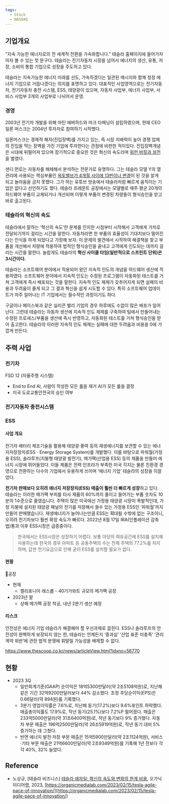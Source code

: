 ```yaml
---
tags:
  - Stock
  - NASDAQ
---
```


## 기업개요

"지속 가능한 에너지로의 전 세계적 전환을 가속화합니다." 테슬라 홈페이지에 들어가자마자 볼 수 있는 첫 문구다. 테슬라는 전기자동차 시장을 넘어서 에너지의 생산, 유통, 저장, 소비의 통합 기업으로 성장을 주도하고 있다. 

테슬라는 지속가능한 에너지 미래를 선도, 가속하겠다는 일관된 메시지와 함께 청정 에너지 기업으로 거듭나겠다는 의지를 표명하고 있다. 대표적인 사업영역으로는 전기자동차, 전기자동차 충전 시스템, ESS, 태양광이 있으며, 자동차 사업부, 에너지 사업부, 서비스 사업부 3개의 사업부로 나뉘어서 운영.

### 경영
2003년 전기차 개발을 위해 마틴 에버하드와 마크 타페닝이 설립하였으며, 현재 CEO 일론 머스크는 2004년 투자자로 참여하기 시작했다. 

일론머스크는 경제적 해자(진입장벽)를 가지고 있는, 즉 시장 지배력이 높아 경쟁 업체의 진입을 막는 장벽을 가진 기업에 투자한다는 관점에 비판한 적이있다. 진입장벽개념은 시대에 뒤떨어져 있으며 장기적으로 중요한 것은 혁신의 속도라며 [워런 버핏과 설전](https://economictimes.indiatimes.com/markets/stocks/news/why-warren-buffett-and-elon-musk-are-fighting-over-candies/articleshow/64049368.cms)을 벌였다.

샌디 먼로는 자동차를 해체해서 분석하는 전문가로 유명하다. 그는 테슬라 모델 Y의 열관리에 사용되는 핵심부품인 [옥토밸브가 4개월 사이에 13번이나 변경](https://youtu.be/7KRNb34VpiU?t=209)이 된 것을 알게 되고 놀라움을 금치 못했다. 그가 하는 유튜브 방송에서 테슬라처럼 빠르게 움직이는 기업은 없다고 선언하기도 했다. 테슬라 프레몬트 공장에서는 모델별로 매주 평균 20개의 하드웨어 부품이 교체되거나 개선되며 이렇게 부품이 변경된 차량들이 형식승인을 받고 바로 출고된다.

### 테슬라의 혁신의 속도

테슬라에서 말하는 ‘혁신의 속도’란 문제를 인지한 시점부터 시작해서 고객에게 가치로 전달되기까지 걸리는 시간을 말한다. 자동차라면 한 부품의 효율성이 기대치보다 떨어진다는 인식을 하게 되었다고 가정해 보자. 이 문제의 발견에서 시작하여 해결책을 찾고 부품을 개선해서 차량에 적용하여 법적인 형식승인을 끝내고 고객에게 인도되는 데까지 걸리는 시간을 말한다. 놀랍게도 테슬라의 **혁신 사이클 타임(일반적으로 스프린트 단위)은 3시간이다.**

테슬라는 소프트웨어 분야에서 적용되어 왔던 지속적 인도의 개념을 하드웨어 생산에 적용하였다. 소프트웨어 분야에서 지속적 인도는 수정된 프로그램이 자동화된 테스트를 거쳐 고객에게 즉시 배포되는 것을 말한다. 지속적 인도 체제가 갖추어지게 되면 실패의 비용과 두려움이 줄게 되고 그 결과 혁신을 쉽게 시도할 수 있다. 특히 소프트웨어 업데이트가 자주 일어나는 IT 기업에서는 필수적인 과정이기도 하다.

구글이나 페이스북과 같은 실리콘 밸리 기업의 경우 하루에도 수없이 많은 배포가 일어난다. 그런데 테슬라는 자동차 생산에 지속적 인도 체제를 구축하여 팀에서 만들어내는 수정된 프로세스/부품을 생산에 즉시 반영하고, 자동화된 테스트를 거쳐 형식승인을 받아 출고한다. 테슬라의 이러한 지속적 인도 체제는 실패에 대한 두려움과 비용을 0에 가깝게 만든다.

## 주력 사업

### 전기차

FSD 12 (자율주행 시스템)
- End to End AI, 사람이 작성한 모든 룰을 제거 AI가 모든 룰을 결정
- 미국 도로교통안전국의 승인 여부


### 전기자동차 충전시스템 

### ESS

#### 사업 개요
전기차 배터리 제조기술을 활용해 태양광·풍력 등의 재생에너지를 보관할 수 있는 에너지저장장치(ESSㆍEnergy Storage System)를 개발했다. 이를 바탕으로 파워월(가정용 ESS), 솔라루프(지붕형 태양광 발전기), 메가팩(산업용 ESS) 등의 제품을 만들어 에너지 시장에 뛰어들었다. 이들 제품은 전력 인프라가 부족한 미국 각지는 물론 친환경 경영으로 전환하는 다수의 기업에서 유용하게 쓰이며 ‘에너지 기업’ 테슬라의 성장을 이끌었다.

**전기차 판매보다 오히려 에너지 저장장치(ESS) 매출이 훨씬 더 빠르게 성장**하고 있다. 테슬라는 이러한 메가팩 부피를 타사 제품의 60%까지 줄이고 들어가는 부품 숫자도 10분의 1수준으로 줄였습니다. 주택이 많은 미국에선 가정용 태양광 시장이 폭발적인데, 가정 지붕에 설치된 태양광 패널의 전기를 저장해서 쓸수 있는 가정용 ESS인 ‘파워월’까지 만들어 판매했습니다. 재생에너지가 늘어나는만큼 ESS는 확대될 수밖에 없는 구조이니, 오히려 전기차보다 훨씬 확장 속도가 빠르다. 2022년 8월 17일 IRA(인플레이션 감축법)통과 이후 ESS시장은 급증중이다.

> 한국에서는 ESS시장은 성장하기 어렵다. 보통 마당의 여유공간에 ESS를 설치해 사용하는데 한국의 경우 아파트 등 공동주택의 수는 전체 주택의 77.2%를 차지하며, 값싼 전기요금으로 인해 굳이 ESS를 설치할 필요가 없다.


#### 현황

공장
- 현재
	- 캘리포니아 래스롭 - 40기가와트 규모의 메가팩 공장
- 2023년 말
	- 상해 메가팩 공장 착공, 내년 2분기 생산 예정

#### 리스크
안전성은 에너지 기업 테슬라가 해결해야 할 우선과제로 꼽힌다. ESS나 솔라루프의 안전성이 완벽하게 보장되지 않는 한, 테슬라는 언제든지 ‘중과실’ ‘산업 표준 미충족’ ‘관리계약 위반’에 관한 법적 분쟁에 휘말릴 가능성을 배제할 수 없다. 

https://www.thescoop.co.kr/news/articleView.html?idxno=56770



## 현황

- 2023 3Q
	- 일반회계기준(GAAP) 순이익은 18억5300만달러(약 2조5108억원)로, 지난해 같은 기간 32억9200만달러보다 44% 감소했다. 조정 주당순이익(EPS)은 0.66달러(약 894원)를 기록했다.
	- 3분기 영업이익률은 7.6%로, 지난해 동기(17.2%)보다 9.6%포인트 하락했다. 매출총이익률도 17.9%로, 작년 동기(25.1%)보다 7.2%P 떨어졌다. 매출은 233억5000만달러(약 31조6400억원)로, 작년 동기보다 9% 증가했다. 자동차 부문 매출은 196억2500만달러(약 26조5919억원)로, 작년 동기 대비 5% 증가하는 데 그쳤다.  
	- 반면 에너지 발전·저장 부문 매출은 15억5900만달러(약 2조1124억원), 서비스·기타 부문 매출은 21억6600만달러(약 2조9349억원)를 기록해 1년 전보다 각각 40%, 32% 늘었다.

## Reference
- 노상규, [테슬라 비즈니스] [테슬라 애자일: 혁신의 속도와 변화의 한계 비용](https://organicmedialab.com/2023/02/15/tesla-agile-pace-of-innovation/)_,_ 오가닉 미디어랩, 2023, [https://organicmedialab.com/2023/02/15/tesla-agile-pace-of-innovation/](https://organicmedialab.com/2023/02/15/tesla-agile-pace-of-innovation/)